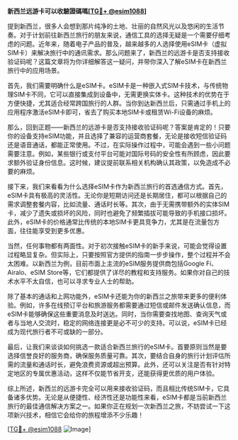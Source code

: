 **新西兰远游卡可以收驗證碼嗎[[TG💪+ @esim1088](https://t.me/s/esim1088)]**

提到新西兰，很多人会想到那片纯净的土地、壮丽的自然风光以及悠闲的生活节奏。对于计划前往新西兰旅行的朋友来说，通信工具的选择无疑是一个需要仔细考虑的问题。近年来，随着电子产品的普及，越来越多的人选择使用eSIM卡（虚拟SIM卡）来解决旅行中的通讯需求。那么问题来了，新西兰的远游卡是否支持接收验证码呢？这篇文章将为你详细解答这一疑问，并带你深入了解eSIM卡在新西兰旅行中的应用场景。

首先，我们需要明确什么是eSIM卡。eSIM卡是一种嵌入式SIM卡技术，与传统物理SIM卡不同，它可以直接集成到设备中，无需更换实体卡。这种技术的优势在于方便快捷，尤其适合经常跨国旅行的人群。当你到达新西兰后，只需通过手机上的应用程序激活eSIM卡即可，省去了购买本地SIM卡或租赁Wi-Fi设备的麻烦。

那么，回到正题——新西兰的远游卡是否支持接收验证码呢？答案是肯定的！只要你的设备支持eSIM功能，并且选择了兼容的运营商套餐，无论是接收短信验证码还是语音通话，都能正常使用。不过，在实际操作过程中，可能会遇到一些小问题需要注意。例如，某些银行或支付平台可能对国际号码的安全性有所顾虑，因此要求额外验证身份信息。这时候，建议提前联系相关机构确认其政策，以免造成不必要的麻烦。

接下来，我们来看看为什么选择eSIM卡作为新西兰旅行的首选通信方式。首先，eSIM卡具有极高的灵活性。无论你是短期访问还是长期居住，都可以根据自己的需求调整套餐内容，比如流量、通话时长等。其次，由于无需携带额外的实体SIM卡，减少了遗失或损坏的风险，同时也避免了频繁插拔可能导致的手机接口损坏。此外，eSIM卡的价格通常比传统的本地SIM卡更具竞争力，尤其是在流量包方面，往往能享受到更多优惠。

当然，任何事物都有两面性。对于初次接触eSIM卡的新手来说，可能会觉得设置过程略显复杂。但实际上，只要按照官方提供的指南一步步操作，整个过程并不会太困难。以新西兰为例，目前市面上主流的eSIM服务提供商包括Google Fi、Airalo、eSIM Store等，它们都提供了详尽的教程和支持服务。如果你对自己的技术水平不太自信，也可以寻求专业人士的帮助。

除了基本的通话和上网功能外，eSIM卡还能为你的新西兰之旅带来更多的便利体验。例如，许多在线预订平台和旅游服务都需要通过短信或邮件发送确认信息，而eSIM卡能够确保这些重要消息及时送达。同时，当你需要查找地图、查询天气或者与当地人交流时，稳定的网络连接更是必不可少的支持。可以说，eSIM卡已经成为现代旅行者不可或缺的一部分。

最后，让我们来谈谈如何挑选一款适合新西兰旅行的eSIM卡。首要原则当然是要选择信誉良好的服务商，确保服务质量可靠。其次，要结合自身的旅行计划评估所需的流量和通话时长，避免浪费资源或超出预算。此外，还可以关注是否有针对特定地区的专属优惠活动，这样不仅能节省开支，还能获得更优质的用户体验。

综上所述，新西兰的远游卡完全可以用来接收验证码，而且相比传统SIM卡，它具备诸多优势。无论是从便捷性、经济性还是功能性来看，eSIM卡都是当前新西兰旅行的最佳通信解决方案之一。如果你正在规划一次新西兰之旅，不妨尝试一下这项新兴技术，相信它会给你的旅程增添不少乐趣！

[[TG💪+ @esim1088](https://t.me/s/esim1088) ![Image](https://i.postimg.cc/4NQfJmqS/Snipaste-2025-05-13-00-14-12.png)]